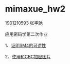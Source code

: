# mimaxue_hw2
1901210593 张宇驰<br><br>
应用密码学第二次作业<br><br>
1、[证明SM4的可逆性](https://github.com/zhangyuchi1996/mimaxue_hw2/blob/master/%E5%8F%AF%E9%80%86%E6%80%A7%E8%AF%81%E6%98%8E.pdf)<br><br>
2、[使用和CBC加密图片](https://github.com/zhangyuchi1996/mimaxue_hw2/blob/master/convert.md)
